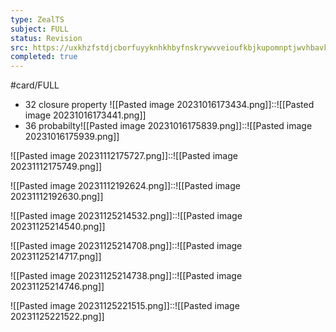 ```yaml
---
type: ZealTS
subject: FULL
status: Revision
src: https://uxkhzfstdjcborfuyyknhkhbyfnskrywvveioufkbjkupomnptjwvhbavkysuhi.vercel.app/solution.html?testId=61ea88a0270ed80fc0b71076&test_id=23
completed: true
---
```

#card/FULL

- 32 closure property ![[Pasted image 20231016173434.png]]::![[Pasted image 20231016173441.png]] <!--SR:!2024-02-13,48,292-->
- 36 probabilty![[Pasted image 20231016175839.png]]::![[Pasted image 20231016175939.png]] <!--SR:!2024-01-24,9,252-->


![[Pasted image 20231112175727.png]]::![[Pasted image 20231112175749.png]]

![[Pasted image 20231112192624.png]]::![[Pasted image 20231112192630.png]]

![[Pasted image 20231125214532.png]]::![[Pasted image 20231125214540.png]]

![[Pasted image 20231125214708.png]]::![[Pasted image 20231125214717.png]]

![[Pasted image 20231125214738.png]]::![[Pasted image 20231125214746.png]]

![[Pasted image 20231125221515.png]]::![[Pasted image 20231125221522.png]]

